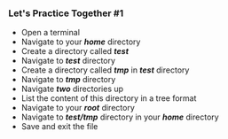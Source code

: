 ### Let's Practice Together \#1

- Open a terminal
- Navigate to your ***home*** directory
- Create a directory called ***test***
- Navigate to ***test*** directory
- Create a directory called ***tmp*** in ***test*** directory
- Navigate to ***tmp*** directory
- Navigate ***two*** directories up
- List the content of this directory in a tree format
- Navigate to your ***root*** directory
- Navigate to ***test/tmp*** directory in your ***home*** directory
- Save and exit the file

